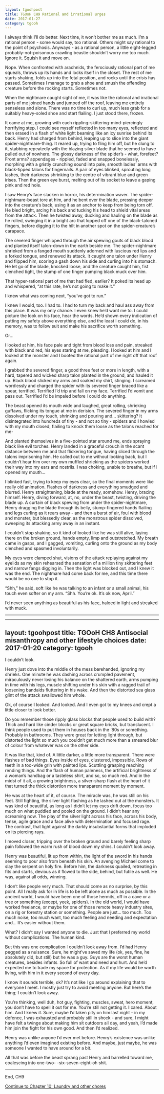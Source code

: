 ```yaml
---
layout: tgoohpost
title: TGOoH CH9 Rational and irrational urges
date: 2017-01-27
category: tgooh
---
```


I always think I’ll do better. Next time, it won’t bother me as much. I’m a rational person - some would say, too rational. Others might say rational to the point of psychosis. Anyways - as a rational person, a little eight-legged probably-not-poisonous crawling beastie shouldn’t worry me too much. Ignore it. Squish it and move on.

Nope. When confronted with arachnids, the ferociously rational part of me squeals, throws up its hands and locks itself in the closet. The rest of me starts shaking, folds up into the fetal position, and rocks until the crisis has passed. Sometimes I manage to grab a shoe and smush the offending creature before the rocking starts. Sometimes not.

When the nightmare caught sight of me, it was like the rational and irrational parts of me joined hands and jumped off the roof, leaving me entirely senseless and alone. There was no time to curl up, much less grab for a suitably heavy-soled shoe and start flailing. I just stood there, frozen.

It came at me, growing with each rippling-skittering-mind-piercingly horrifying step. I could see myself reflected in too many eyes, reflected and then erased in a flash of white light beaming like an icy sunrise behind its back. Henry had charged from behind, leaping up to slice into the giant spider-nightmare-thing. It reared up, trying to fling him off, but he clung to it, stabbing repeatedly with the blazing silver blade that he seemed to have pulled out of nowhere. The glossy darkness of the spider’s - what, forefeet? Front arms? appendages - rippled, faded and snapped bonelessly, morphing with a gristly crunching sound into pale, smooth ladies’ arms with black-tipped talons for fingernails. A pair of eyes blinked, sprouting long lashes, their darkness shrinking to the centre of vibrant blue and green irises. Then the green eye burst, melting out of its socket to leave a gaping pink and red hole. 

I saw Henry’s face slacken in horror, his determination waver. The spider-nightmare-beast tore at him, and he bent over the blade, pressing deeper into the creature’s back, using it as an anchor to keep from being torn off. He bled bright, arcing his back and tucking his head to shield vital areas from the attack. Then he twisted away, ducking and hauling on the blade as he rolled, swinging it in a bright arc that lopped off one of the black-taloned fingers, before digging it to the hilt in another spot on the spider-creature’s carapace.

The severed finger whipped through the air spewing gouts of black blood and planted itself talon-down in the earth beside me. The spider-nightmare shrieked from a fanged mouth suddenly adorned with luscious red lips and a forked tongue, and renewed its attack. It caught one talon under Henry and flipped him, scoring a gash down his side and curling into his stomach. He let go of the blade, knocked loose, and the creature caught him, fist clenched tight, the stump of one finger pumping black muck over him.

That hyper-rational part of me that had fled, earlier? It poked its head up and whispered, “at this rate, he’s not going to make it.”

I knew what was coming next, “you’ve got to run.”

I knew I would, too. I had to. I had to turn my back and haul ass away from this place. It was my only chance. I even knew he’d want me to. I could picture the look on his face, hear the words. He’d shown every indication of putting my safety above everything else, and the least I could do, in his memory, was to follow suit and make his sacrifice worth something.

Or…

I looked at him, his face pale and tight from blood loss and pain, streaked with black and red, his eyes staring at me, pleading. I looked at him and I looked at the monster and I booted the rational part of me right off that roof again.

I grabbed the severed finger, a good three feet or more in length, with a hard, tapered and wicked sharp talon planted in the ground, and hauled it up. Black blood slicked my arms and soaked my shirt, stinging. I screamed wordlessly and charged the spider with its severed finger braced like a spear, terrified. Terrified I’d trip and fall on my face. Terrified I’d vomit and pass out. Terrified I’d be impaled before I could do anything.

The beast opened its mouth wide and laughed, great rolling, shrieking guffaws, flicking its tongue at me in derision. The severed finger in my arms dissolved under my touch, shrinking and pouring and… skittering? It disintegrated into hundreds of tiny - and not so tiny - spiders and I howled with my mouth closed, flailing to knock them loose as the talons reached for me-

And planted themselves in a five-pointed star around me, ends spraying black like evil torches. Henry landed in a graceful crouch in the scant distance between me and that flickering tongue, having sliced through the talons imprisoning him. He called out to me without looking back, but I couldn’t hear him over my own muffled shrieking as the spiders worked their way into my ears and nostrils. I was choking, unable to breathe, but if I opened my mouth…

I blinked fast, trying to keep my eyes clear, so the final moments were like really old animation. Flashes of darkness and everything smudged and blurred. Henry straightening, blade at the ready, somehow. Henry, bracing himself. Henry, diving forward, at, no, under the beast, twisting, driving the blade up. A curtain of black spewing from under the spider-nightmare, Henry dragging the blade through its belly, stump-fingered hands flailing and legs curling as it rears away - and then a burst of air, foul with blood and monster, but blessedly clear, as the monstrous spider dissolved, sweeping its attacking army away in an instant.

I couldn’t stop shaking, so it kind of looked like he was still alive, laying there on the broken ground, hands empty, limp and outstretched. My breath came in gasps, and I gagged, vomiting, curling onto the ground as my body clenched and spasmed involuntarily. 

My eyes were clamped shut, visions of the attack replaying against my eyelids as my skin rehearsed the sensation of a million tiny skittering feet and narrow fangs digging in. Then the light was blocked out, and I knew it was the end. The nightmare had come back for me, and this time there would be no one to stop it.

“Shh,” he said, soft like he was talking to an infant or a small animal, his touch even softer on my arm. “Shh. You’re ok. It’s ok now, April.”

I’d never seen anything as beautiful as his face, haloed in light and streaked with muck. 

<hr>

---
layout: tgoohpost
title: TGOoH CH8 Antisocial misanthropy and other lifestyle choices
date: 2017-01-20
category: tgooh
---

I couldn’t look.

Henry just dove into the middle of the mess barehanded, ignoring my shrieks. One minute he was dashing across crumpled pavement, miraculously never losing his balance on the shattered earth, arms pumping in time with his legs, muscle shifting under his skin with a ragged trail of loosening bandaids fluttering in his wake. And then the distorted sea glass glint of the attack swallowed him whole.

Ok, of course I looked. And looked. And I even got to my knees and crept a little closer to look better. 

Do you remember those ripply glass blocks that people used to build with? Thick and hard like cinder blocks or great square bricks, but translucent. I think people used to put them in houses back in the ‘80s or something. Probably in bathrooms. They were great for letting light through, but distorted the light so much you couldn’t get much more than a smeared blur of colour from whatever was on the other side. 

It was like that, kind of. A little darker, a little more transparent. There were flashes of bad things. Eyes inside of eyes, clustered, impossible. Rows of teeth in a too-wide grin with painted lips. Scuttling grasping reaching rending things. And the flash of human paleness, the artificial brightness of a woman’s handbag or a tasteless shirt, and so, so much red. And in the midst of it all, a growing brightness, a silver-sharp flash at the heart of it that turned the thick distortion more transparent moment by moment.

He was at the heart of it, of course. The miracle was, he was still on his feet. Still fighting, the silver light flashing as he lashed out at the monsters. It was kind of beautiful, as long as I didn’t let my eyes drift down, focus too much on what puddled and pooled on the ground. I didn’t hear any screaming now. The play of the silver light across his face, across his body, tense, agile grace and a face alive with determination and focused rage. The contrast, that light against the darkly insubstantial forms that imploded on its piercing rays. 

I moved closer, tripping over the broken ground and barely feeling sharp pain followed the warm rush of blood down my shins. I couldn’t look away.

Henry was beautiful, lit up from within, the light of the sword in his hands seeming to pour also from beneath his skin. An avenging Michael come to slay the serpent on holy fire. Before him, the darkness quailed, retreating in fits and starts, devious as it flowed to the side, behind, but futile as well. He was, against all odds, winning.

I don’t like people very much. That should come as no surprise, by this point. All I really ask for in life is to be left alone as much as possible. In the ancient world, I would have been one of those hermits, off in a cave or a tree or something (except, yeek, spiders). In the old world, I would have worked freelance, or maybe for one of those remote heavy industry sites, on a rig or forestry station or something. People are just… too much. Too much noise, too much want, too much feeling and needing and expectation and… It’s easier without them.

What? I didn’t say I wanted anyone to die. Just that I preferred my world without complications. The human kind.

But this was one complication I couldn’t look away from. I’d had Henry pegged as a nuisance. Sure, he might’ve saved my life (ok, yes, fine, he absolutely did, but still) but he was a guy. Guys are the worst human creatures, besides infants. So full of want and need and hurt. And he’d expected me to trade my space for protection. As if my life would be worth living, with him in it every second of every day.

I know it sounds terrible, ok? It’s not like I go around explaining that to everyone I meet. I mostly just try to avoid meeting anyone. But here’s the thing; I couldn’t look away.

You’re thinking, well duh, hot guy, fighting, muscles, sweat, hero moment, you don’t have to spell it out for me. You’re still not getting it. I cared. About him. And I knew it. Sure, maybe I’d taken pity on him last night - in my defence, I was exhausted and probably still in shock - and sure, I might have felt a twinge about making him sit outdoors all day, and yeah, I’d made him join the fight for his own good. And then I’d realized.

Henry was unlike anyone I’d ever met before. Henry’s existence was unlike anything I’d even imagined existing before. And maybe, just maybe, he was someone I wanted to have around for a bit.

All that was before the beast sprang past Henry and barrelled toward me, coalescing into one-two- -six-seven-eight-oh shit. 

<hr>

End, CH9

[Continue to Chapter 10: Laundry and other chores](http://kaie.space/tgooh/2017/02/03/TGOoH-CH10-Laundry-and-other-chores.html)

